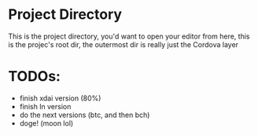 # Project Directory

This is the project directory, you'd want to open your editor from here, this is the projec's root dir, the outermost dir is really just the Cordova layer

# TODOs:

<!-- test output screenshot  -->
<!-- <img src="test-output-sshot.png" />  -->

<div style="margin: 10px"></div>

- finish xdai version (80%)
- finish ln version
- do the next versions (btc, and then bch)
- doge! (moon lol)

<div style="margin: 10px"></div>
